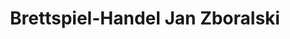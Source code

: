 ---
title: "Brettspiel-Handel Jan Zboralski"
url: /braunschweig/brettspiel-handel-jan-zboralski/
shop: Spielzeug
---